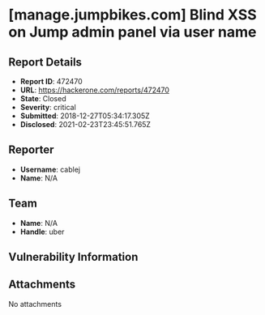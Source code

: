# [manage.jumpbikes.com] Blind XSS on Jump admin panel via user name

## Report Details
- **Report ID**: 472470
- **URL**: https://hackerone.com/reports/472470
- **State**: Closed
- **Severity**: critical
- **Submitted**: 2018-12-27T05:34:17.305Z
- **Disclosed**: 2021-02-23T23:45:51.765Z

## Reporter
- **Username**: cablej
- **Name**: N/A

## Team
- **Name**: N/A
- **Handle**: uber

## Vulnerability Information


## Attachments
No attachments
